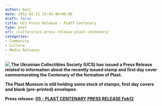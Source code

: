 ```yaml
---
author: bazj
date: 2012-02-21 23:43:48+00:00
draft: false
title: UCS Press Release - PLAST Centenary
type: post
url: /culture/ucs-press-release-plast-centenary/
categories:
- Community
- Culture
- Media Releases
---
```


[![](http://www.ozeukes.com/wp-content/uploads/2012/02/Ukrainian-Collectibles-Society-72dpi-150-pxl-sq.jpg)
](http://www.ozeukes.com/wp-content/uploads/2012/02/Ukrainian-Collectibles-Society-72dpi-150-pxl-sq.jpg)**The Ukrainian Collectibles Society (UCS) has issued a Press Release related to information about the recently issued stamp and first day cover commemorating the Centenary of the formation of Plast.**

**The Plast Museum is still holding some stock of stamps, first day covers and blank (pre-printed) envelopes.**

**Press release: [05 - PLAST CENTENARY PRESS RELEASE Feb12](http://www.ozeukes.com/wp-content/uploads/2012/02/05-PLAST-CENTENARY-PRESS-RELEASE-Feb12.pdf)**
